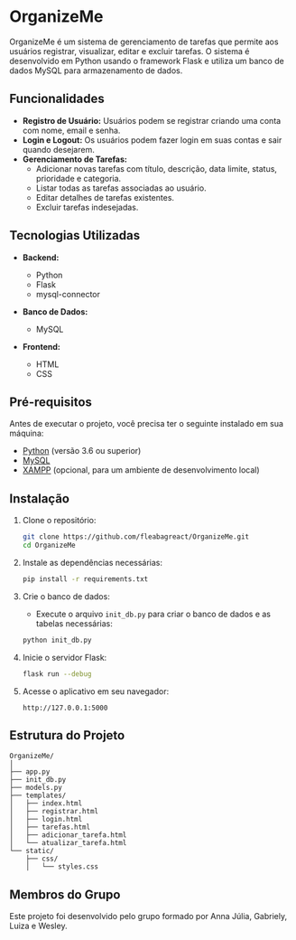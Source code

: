 # OrganizeMe

OrganizeMe é um sistema de gerenciamento de tarefas que permite aos usuários registrar, visualizar, editar e excluir tarefas. O sistema é desenvolvido em Python usando o framework Flask e utiliza um banco de dados MySQL para armazenamento de dados.

## Funcionalidades

- **Registro de Usuário:** Usuários podem se registrar criando uma conta com nome, email e senha.
- **Login e Logout:** Os usuários podem fazer login em suas contas e sair quando desejarem.
- **Gerenciamento de Tarefas:**
  - Adicionar novas tarefas com título, descrição, data limite, status, prioridade e categoria.
  - Listar todas as tarefas associadas ao usuário.
  - Editar detalhes de tarefas existentes.
  - Excluir tarefas indesejadas.

## Tecnologias Utilizadas

- **Backend:**
  - Python
  - Flask
  - mysql-connector
  
- **Banco de Dados:**
  - MySQL
  
- **Frontend:**
  - HTML
  - CSS

## Pré-requisitos

Antes de executar o projeto, você precisa ter o seguinte instalado em sua máquina:

- [Python](https://www.python.org/downloads/) (versão 3.6 ou superior)
- [MySQL](https://dev.mysql.com/downloads/mysql/)
- [XAMPP](https://www.apachefriends.org/index.html) (opcional, para um ambiente de desenvolvimento local)

## Instalação

1. Clone o repositório:
   ```bash
   git clone https://github.com/fleabagreact/OrganizeMe.git
   cd OrganizeMe
   ```

2. Instale as dependências necessárias:
   ```bash
   pip install -r requirements.txt
   ```

3. Crie o banco de dados:
   - Execute o arquivo `init_db.py` para criar o banco de dados e as tabelas necessárias:
   ```bash
   python init_db.py
   ```

4. Inicie o servidor Flask:
   ```bash
   flask run --debug
   ```

5. Acesse o aplicativo em seu navegador:
   ```
   http://127.0.0.1:5000
   ```

## Estrutura do Projeto

```
OrganizeMe/
│
├── app.py
├── init_db.py
├── models.py
├── templates/
│   ├── index.html
│   ├── registrar.html
│   ├── login.html
│   ├── tarefas.html
│   ├── adicionar_tarefa.html
│   └── atualizar_tarefa.html
└── static/ 
    ├── css/
    │   └── styles.css
```

## Membros do Grupo

Este projeto foi desenvolvido pelo grupo formado por Anna Júlia, Gabriely, Luiza e Wesley.
